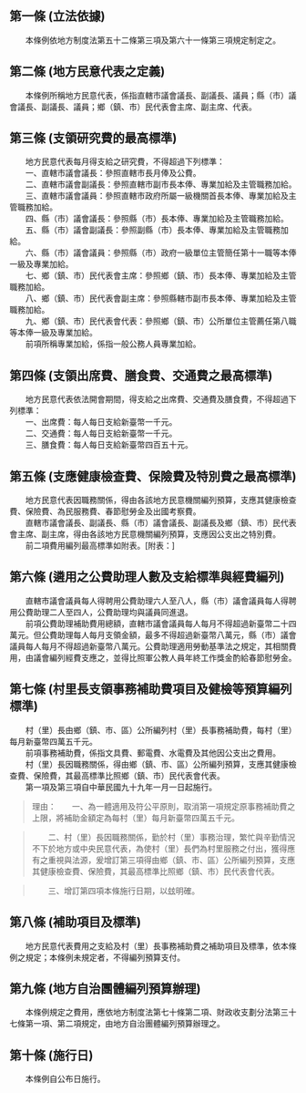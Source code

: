 第一條 (立法依據)
-----------------
　　本條例依地方制度法第五十二條第三項及第六十一條第三項規定制定之。  


第二條 (地方民意代表之定義)
---------------------------
　　本條例所稱地方民意代表，係指直轄市議會議長、副議長、議員；縣（市）議會議長、副議長、議員；鄉（鎮、市）民代表會主席、副主席、代表。  


第三條 (支領研究費的最高標準)
-----------------------------
　　地方民意代表每月得支給之研究費，不得超過下列標準：  
　　一、直轄市議會議長：參照直轄市長月俸及公費。  
　　二、直轄市議會副議長：參照直轄市副市長本俸、專業加給及主管職務加給。  
　　三、直轄市議會議員：參照直轄市政府所屬一級機關首長本俸、專業加給及主管職務加給。  
　　四、縣（市）議會議長：參照縣（市）長本俸、專業加給及主管職務加給。  
　　五、縣（市）議會副議長：參照副縣（市）長本俸、專業加給及主管職務加給。  
　　六、縣（市）議會議員：參照縣（市）政府一級單位主管簡任第十一職等本俸一級及專業加給。  
　　七、鄉（鎮、市）民代表會主席：參照鄉（鎮、市）長本俸、專業加給及主管職務加給。  
　　八、鄉（鎮、市）民代表會副主席：參照縣轄市副市長本俸、專業加給及主管職務加給。  
　　九、鄉（鎮、市）民代表會代表：參照鄉（鎮、市）公所單位主管薦任第八職等本俸一級及專業加給。  
　　前項所稱專業加給，係指一般公務人員專業加給。  


第四條 (支領出席費、膳食費、交通費之最高標準)
---------------------------------------------
　　地方民意代表依法開會期間，得支給之出席費、交通費及膳食費，不得超過下列標準：  
　　一、出席費：每人每日支給新臺幣一千元。  
　　二、交通費：每人每日支給新臺幣一千元。  
　　三、膳食費：每人每日支給新臺幣四百五十元。  


第五條 (支應健康檢查費、保險費及特別費之最高標準)
-------------------------------------------------
　　地方民意代表因職務關係，得由各該地方民意機關編列預算，支應其健康檢查費、保險費、為民服務費、春節慰勞金及出國考察費。  
　　直轄市議會議長、副議長、縣（市）議會議長、副議長及鄉（鎮、市）民代表會主席、副主席，得由各該地方民意機關編列預算，支應因公支出之特別費。  
　　前二項費用編列最高標準如附表。[附表：]  


第六條 (遴用之公費助理人數及支給標準與經費編列)
-----------------------------------------------
　　直轄市議會議員每人得聘用公費助理六人至八人，縣（市）議會議員每人得聘用公費助理二人至四人，公費助理均與議員同進退。  
　　前項公費助理補助費用總額，直轄市議會議員每人每月不得超過新臺幣二十四萬元。但公費助理每人每月支領金額，最多不得超過新臺幣八萬元，縣（市）議會議員每人每月不得超過新臺幣八萬元。公費助理適用勞動基準法之規定，其相關費用，由議會編列經費支應之，並得比照軍公教人員年終工作獎金酌給春節慰勞金。  


第七條 (村里長支領事務補助費項目及健檢等預算編列標準)
-----------------------------------------------------
　　村（里）長由鄉（鎮、市、區）公所編列村（里）長事務補助費，每村（里）每月新臺幣四萬五千元。  
　　前項事務補助費，係指文具費、郵電費、水電費及其他因公支出之費用。  
　　村（里）長因職務關係，得由鄉（鎮、市、區）公所編列預算，支應其健康檢查費、保險費，其最高標準比照鄉（鎮、市）民代表會代表。  
　　第一項及第三項自中華民國九十九年一月一日起施行。  
> 理由：　　一、為一體適用及符公平原則，取消第一項規定原事務補助費之上限，將補助金額定為每村（里）每月新臺幣四萬五千元。

> 　　二、村（里）長因職務關係，勤於村（里）事務治理，繁忙與辛勤情況不下於地方或中央民意代表，為使村（里）長們為村里服務之付出，獲得應有之重視與法源，爰增訂第三項得由鄉（鎮、市、區）公所編列預算，支應其健康檢查費、保險費，其最高標準比照鄉（鎮、市）民代表會代表。

> 　　三、增訂第四項本條施行日期，以玆明確。



第八條 (補助項目及標準)
-----------------------
　　地方民意代表費用之支給及村（里）長事務補助費之補助項目及標準，依本條例之規定；本條例未規定者，不得編列預算支付。  


第九條 (地方自治團體編列預算辦理)
---------------------------------
　　本條例規定之費用，應依地方制度法第七十條第二項、財政收支劃分法第三十七條第一項、第二項規定，由地方自治團體編列預算辦理之。  


第十條 (施行日)
---------------
　　本條例自公布日施行。